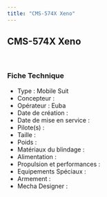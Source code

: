 ```yaml
---
title: "CMS-574X Xeno"
---
```


CMS-574X Xeno
-------------

 
### Fiche Technique


- Type : Mobile Suit  
- Concepteur :   
- Opérateur : Euba  
- Date de création :   
- Date de mise en service :   
- Pilote(s) :   
- Taille :   
- Poids :   
- Matériaux du blindage :    
- Alimentation :   
- Propulsion et performances :   
- Equipements Spéciaux :  
- Armement :  
- Mecha Designer : 

